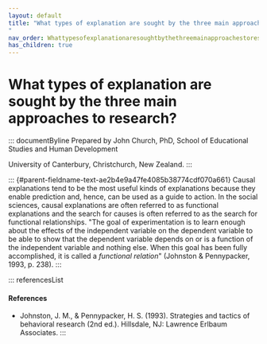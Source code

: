 ```yaml
---
layout: default
title: "What types of explanation are sought by the three main approaches to research? 
"
nav_order: Whattypesofexplanationaresoughtbythethreemainapproachestoresearch
has_children: true
---
```

# What types of explanation are sought by the three main approaches to research? 


::: documentByline
Prepared by John Church, PhD, School of Educational Studies and Human
Development

University of Canterbury, Christchurch, New Zealand.
:::

::: {#parent-fieldname-text-ae2b4e9a47fe4085b38774cdf070a661}
Causal explanations tend to be the most useful kinds of explanations
because they enable prediction and, hence, can be used as a guide to
action. In the social sciences, causal explanations are often referred
to as functional explanations and the search for causes is often
referred to as the search for functional relationships. "The goal of
experimentation is to learn enough about the effects of the independent
variable on the dependent variable to be able to show that the dependent
variable depends on or is a function of the independent variable and
nothing else. When this goal has been fully accomplished, it is called a
*functional relation*" (Johnston & Pennypacker, 1993, p. 238).
:::

::: referencesList
#### References

-   Johnston, J. M., & Pennypacker, H. S. (1993). Strategies and tactics
    of behavioral research (2nd ed.). Hillsdale, NJ: Lawrence Erlbaum
    Associates.
:::
